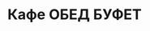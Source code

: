 ---
layout: lunch
title: "Кафе ОБЕД БУФЕТ"
description: "<b>Адрес:</b> проспект Жукова 44 (ТЦ Аутлето), второй этаж <br> <b>Режим работы:</b> ежедневно с 10.00 до 18.00 <br> <a href='/menu/Меню 17.10.18.docx' download class='text-small-center'>Меню на 17 октября</a>  <br><hr> Закажите свой обед с доставкой в офис или на дом со скидкой 10%."
subdescription1: "Читайте [условия доставки](/delivery/ 'Условия доставки | ХаусФреш')"
metadescription: "ОБЕД БУФЕТ на Жукова: адрес, режим работы. Заказать Горячий Комплексный Обед в Офис. Самое вкусное обеденное меню. Доступные цены, Скидки. Организация Корпоративного Питания. Доставка обедов в офис и на дом"
metakeywords: "Кафе ОБЕД БУФЕТ на Жукова: адрес, режим работы. Заказ домашних комплексных обедов: Салаты, Супы, Вторые блюда, Гарниры, Хлеб, Выпечка, Напитки. Корпоративное питание. Доставка обедов в офис Минск"
sitetitle: "Комплексные Обеды 🥗 (Корпоративное питание) | Доставка в офис"
weekMenu:
- weekDay: Открыт приём заказов на Понедельник
  day: 15 октября
  validFromOrderDate: "2018-10-12 11:00:00"
  validToOrderDate: "2018-10-15 10:59:59"
  courses:
  - title: Салаты
    items:
    - title: Салат «Мексиканский с фасолью»
      id: 21	
      ingredients: филе птицы, сыр Фета, огурец свежий, помидор свежий, фасоль, заправка
      weight: 150
      price: 3.10
    - title: Салат «Папараць-кветка»
      id: 22
      ingredients: говядина отварная, ветчина, овощи, яйцо, майонез
      weight: 150
      price: 2.95
    - title: Салат из свежих помидоров и огурцов
      id: 23
      ingredients: овощи свежие, заправка
      weight: 150
      price: 2.20
  - title: Супы
    items:  
    - title: Щи кислые с грибами
      id: 24
      ingredients: 
      weight: 250/30
      price: 1.90
    - title: Уха ростовская
      id: 25
      ingredients: 
      weight: 250
      price: 2.85
  - title: Вторые блюда
    items:
    - title: Перец фаршированный мясом и рисом
      id: 26
      ingredients: свинина, крупа рисовая, лук, перец свежий, специи
      weight: 194/50
      price: 3.85
    - title: Рыба, запеченная с грибами
      id: 27
      ingredients: рыба треска, сыр, грибы, специи
      weight: 90
      price: 3.45
    - title: Жаркое по-домашнему
      id: 28
      ingredients: свинина, овощи тушенные, специи
      weight: 325
      price: 3.80
  - title: Гарниры
    items:
    - title: Рис с овощами
      id: 29
      ingredients: 
      weight: 150
      price: 1.10
    - title: Макароны отварные
      id: 30
      ingredients: 
      weight: 150
      price: 0.65
- weekDay: Открыт приём заказов на Вторник
  day: 16 октября 
  validFromOrderDate: "2018-10-15 11:00:00"
  validToOrderDate: "2018-10-16 10:59:59"
  courses:
  - title: Салаты
    items:
    - title: Салат из белокочанной капусты
      id: 31
      ingredients: капуста белокочанная, морковь свежая, заправка
      weight: 150
      price: 1.65
    - title: Салат-коктейль с птицей «Нежный»
      id: 32
      ingredients: птица отварная, овощи, яйцо, заправка
      weight: 150
      price: 2.65
    - title: Салат «Чайка»
      id: 33
      ingredients: сыр, яйцо, зеленый горошек, майонез
      weight: 150
      price: 2.10
  - title: Супы
    items:  
    - title: Борщ Украинский
      id: 34
      ingredients: 
      weight: 250/20
      price: 1.95
    - title: Суп-лапша домашняя с курицей
      id: 35
      ingredients: 
      weight: 250/30
      price: 2.15
  - title: Вторые блюда
    items:
    - title: Филе птицы в белках  
      id: 36
      ingredients: филе птицы, белки яичные, специи
      weight: 123
      price: 3.45
    - title: Биточки рыбные
      id: 37
      ingredients: рыба, специи
      weight: 125
      price: 2.95
    - title: Котлеты домашние               
      id: 38
      ingredients: свинина, говядина, специи
      weight: 100
      price: 2.45
  - title: Гарниры
    items:
    - title: Картофельное пюре
      id: 39
      ingredients: 
      weight: 150
      price: 0.95
    - title: Каша гречневая рассыпчатая
      id: 40
      ingredients: 
      weight: 150
      price: 0.85
- weekDay: Открыт приём заказов на Среду
  day: 17 октября
  validFromOrderDate: "2018-10-16 11:00:00"
  validToOrderDate: "2018-10-17 10:59:59"
  courses:
  - title: Салаты
    items:
    - title: Салат «Цезарь с птицей»
      id: 41
      ingredients: птица, овощи свежие, сыр, майонез
      weight: 200
      price: 3.45
    - title: Салат «Дружба»
      id: 42
      ingredients: капуста, кукуруза консервированная, морковь, яблоко, крабовые палочки, майонез
      weight: 150
      price: 2.15
    - title: Винегрет с фасолью
      id: 43
      ingredients: овощи отварные, овощи маринованные, фасоль, заправка
      weight: 150
      price: 1.95
  - title: Супы
    items:  
    - title: Рассольник Ленинградский
      id: 44
      ingredients: 
      weight: 250/20
      price: 2.15
    - title: Суп рисовый с мясными фрикадельками
      id: 45
      ingredients: 
      weight: 250/25
      price: 2.15
  - title: Вторые блюда
    items:
    - title: Горбуша жареная       
      id: 46
      ingredients: рыба, специи
      weight: 120
      price: 3.45
    - title: Мясо, жаренное крупным куском
      id: 47
      ingredients: свинина, специи
      weight: 100
      price: 3.60
    - title: Соте из птицы с овощами    
      id: 48
      ingredients: филе птицы, овощи, специи
      weight: 170
      price: 4.20
  - title: Гарниры
    items:
    - title: Овощи запеченный «Калейдоскоп»
      id: 49
      ingredients: 
      weight: 150
      price: 1.55
    - title: Картофель жареный
      id: 50
      ingredients: 
      weight: 150
      price: 1.65
- weekDay: Открыт приём заказов на Четверг
  day: 11 октября
  validFromOrderDate: "2018-10-10 11:00:00"
  validToOrderDate: "2018-10-11 10:59:59"
  courses:
  - title: Салаты
    items:
    - title: Салат с крабовыми палочками и кукурузой
      id: 51
      ingredients: крабовые палочки, рис отварной, овощи маринованные, майонез
      weight: 150
      price: 2.45
    - title: Салат «Сельдь под шубой»
      id: 52
      ingredients: филе сельди, овощи отварные, майонез
      weight: 150
      price: 2.45
    - title: Салат из белокочанной капусты
      id: 53
      ingredients: капуста белокочанная, морковь свежая, заправка
      weight: 150
      price: 1.65
  - title: Супы
    items:  
    - title: Суп гороховый с беконом
      id: 54
      ingredients: 
      weight: 250
      price: 2.45
    - title: Солянка сборная мясная
      id: 55
      ingredients: 
      weight: 250/30
      price: 2.95
  - title: Вторые блюда
    items:
    - title: Эскалоп с помидорами
      id: 56
      ingredients: свинина, помидор, специи
      weight: 130
      price: 3.65
    - title: Бифштекс из говядины
      id: 57
      ingredients: говядина рубленая, специи
      weight: 100
      price: 3.45
    - title: Плов из птицы
      id: 58
      ingredients: птица, рис, овощи, специи
      weight: 250
      price: 3.80
  - title: Гарниры
    items:
    - title: Картофель жареный
      id: 59
      ingredients: 
      weight: 150
      price: 1.65
    - title: Рис с овощами
      id: 60
      ingredients: 
      weight: 150
      price: 1.10
- weekDay: Открыт приём заказов на Пятницу
  day: 12 октября
  validFromOrderDate: "2018-10-11 11:00:00"
  validToOrderDate: "2018-10-12 10:59:59"
  courses:
  - title: Салаты
    items:
    - title: Морковь пряная
      id: 61
      ingredients: морковь свежая, заправка
      weight: 150
      price: 1.35
    - title: Салат-коктейль с ветчиной и сыром
      id: 62
      ingredients: ветчина, овощи, сыр, майонез
      weight: 150
      price: 2.45
    - title: Салат «Греческий»
      id: 63
      ingredients: огурец свежий, помидор свежий, перец свежий, оливки, заправка
      weight: 200
      price: 3.65
  - title: Супы
    items:  
    - title: Суп-пюре из разных овощей с сухариками
      id: 64
      ingredients: 
      weight: 250/10
      price: 2.40
    - title: Рассольник Ленинградский
      id: 65
      ingredients: 
      weight: 250/20
      price: 2.15
  - title: Вторые блюда
    items:
    - title: Гуляш из свинины
      id: 66
      ingredients: свинина, специи
      weight: 75/75
      price: 3.30
    - title: Шницель «Нептун»
      id: 67
      ingredients: рыба хек, специи, соус
      weight: 120/50
      price: 2.95
    - title: Мясо, жаренное крупным куском
      id: 68	
      ingredients: свинина, специи
      weight: 100
      price: 3.60
  - title: Гарниры
    items:
    - title: Картофельное пюре
      id: 69
      ingredients: 
      weight: 150
      price: 0.95
    - title: Каша гречневая рассыпчатая
      id: 70
      ingredients: 
      weight: 150
      price: 0.85
sharedCourses:
- title: Хлеб
  items:
  - title: Хлеб белый
    id: 1111
    ingredients: 
    weight: 40
    price: 0.10
  - title: Хлеб тёмный
    id: 1112    
    ingredients: 
    weight: 40
    price: 0.10
  - title: Хлеб белый (2 порции)
    id: 1113
    ingredients: 
    weight: 80
    price: 0.20
  - title: Хлеб тёмный (2 порции)
    id: 1114    
    ingredients: 
    weight: 80
    price: 0.20
- title: Соусы
  items:
  - title: Сметана
    id: 1140
    ingredients: 
    weight: 50
    price: 0.50
  - title: Кетчуп томатный
    id: 1141    
    ingredients: 
    weight: 50
    price: 0.50
  - title: Майонез
    id: 1142
    ingredients: 
    weight: 50
    price: 0.50
- title: Выпечка
  items:
  - title: Сметанник
    id: 1115    
    ingredients: 
    weight: 75
    price: 0.85
  - title: Булочка чайная с творогом
    id: 1116    
    ingredients: 
    weight: 50
    price: 0.65
  - title: Маффин в ассортименте
    id: 1117    
    ingredients: 
    weight: 115
    price: 1.50
  - title: Круассан с шоколадом
    id: 1118    
    ingredients: 
    weight: 50
    price: 1.10
  - title: Круассан со сгущёнкой
    id: 1119    
    ingredients: 
    weight: 50
    price: 1.10
  - title: Слойка с вишней
    id: 1120    
    ingredients: 
    weight: 75
    price: 1.10
  - title: Слойка со сгущёнкой
    id: 1121    
    ingredients: 
    weight: 75
    price: 1.10
  - title: Слойка с сыром
    id: 1122    
    ingredients: 
    weight: 75
    price: 1.10
- title: Напитки
  items:
  - title: Холодный чай Фьюз Ти
    id: 1133
    ingredients: 
    weight: 500
    price: 2.50
  - title: Напиток Кока-Кола
    id: 1134
    ingredients: 
    weight: 500
    price: 2.00
  - title: Напиток Спрайт
    id: 1135
    ingredients: 
    weight: 500
    price: 2.00
  - title: Напиток Фанта Апельсин
    id: 1136
    ingredients: 
    weight: 500
    price: 2.00
  - title: Питьевая вода Бонаква
    id: 1137
    ingredients: 
    weight: 500
    price: 1.50
---